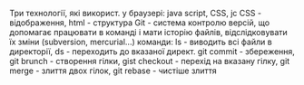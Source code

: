 Три технології, які використ. у браузері: java script, CSS, jc
CSS - відображення, html - структура
Git - система контролю версій, що допомагає працювати в команді і мати історію файлів, відслідковувати їх зміни (subversion, mercurial...)
команди: ls - виводить всі файли в директорії, ds - переходить до вказаної директ.
git commit - збереження, git brunch - створення гілки, gist checkout - перехід на вказану гілку, git merge - злиття двох гілок, git rebase - чистіше злиття
